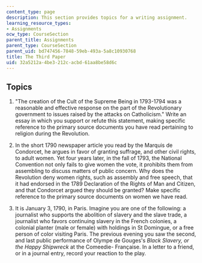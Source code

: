 ```yaml
---
content_type: page
description: This section provides topics for a writing assignment.
learning_resource_types:
- Assignments
ocw_type: CourseSection
parent_title: Assignments
parent_type: CourseSection
parent_uid: bd747456-7848-59eb-493a-5a8c10930768
title: The Third Paper
uid: 32a5212a-4be3-212c-acbd-61aa8be58d6c
---
```


Topics
------

1.  "The creation of the Cult of the Supreme Being in 1793-1794 was a reasonable and effective response on the part of the Revolutionary government to issues raised by the attacks on Catholicism." Write an essay in which you support or refute this statement, making specific reference to the primary source documents you have read pertaining to religion during the Revolution.
  
3.  In the short 1790 newspaper article you read by the Marquis de Condorcet, he argues in favor of granting suffrage, and other civil rights, to adult women. Yet four years later, in the fall of 1793, the National Convention not only fails to give women the vote, it prohibits them from assembling to discuss matters of public concern. Why does the Revolution deny women rights, such as assembly and free speech, that it had endorsed in the 1789 Declaration of the Rights of Man and Citizen, and that Condorcet argued they should be granted? Make specific reference to the primary source documents on women we have read.
  
5.  It is January 3, 1790, in Paris. Imagine you are one of the following: a journalist who supports the abolition of slavery and the slave trade, a journalist who favors continuing slavery in the French colonies, a colonial planter (male or female) with holdings in St Domingue, or a free person of color visiting Paris. The previous evening you saw the second, and last public performance of Olympe de Gouges's _Black Slavery, or the Happy Shipwreck_ at the Comeedie- Française. In a letter to a friend, or in a journal entry, record your reaction to the play.